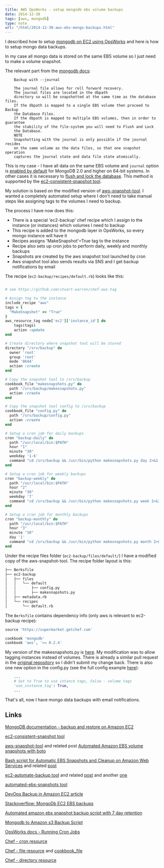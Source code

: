 ```yaml
---
title: AWS OpsWorks - setup mongodb ebs volume backups
date: 2014-12-30
tags: [aws, mongodb]
type: note
url: "/html/2014-12-30-aws-ebs-mongo-backups.html"
---
```


I described how to setup [mongodb on EC2 using OpsWorks](https://serebrov.github.io/html/2014-12-19-aws-opsworks-mongo-and-nodejs.html) and here is how to setup mongo data backups.

In my case all mongo data is stored on the same EBS volume so I just need to make a volume snapshot.
<!-- more -->
The relevant part from the [mongodb docs](http://docs.mongodb.org/ecosystem/tutorial/backup-and-restore-mongodb-on-amazon-ec2/):

```
    Backup with --journal

    The journal file allows for roll forward recovery.
    The journal files are located in the dbpath
    directory so will be snapshotted at the same time as the database files.
    If the dbpath is mapped to a single EBS volume then proceed to Backup
    the Database Files.
    If the dbpath is mapped to multiple EBS volumes, then in order to guarantee
    the stability of the file-system you will need to Flush and Lock
    the Database.
    NOTE
    Snapshotting with the journal is only possible if the journal resides
    on the same volume as the data files, so that one snapshot operation
    captures the journal state and data file state atomically.
```

This is my case - I have all data on the same EBS volume and `journal` option is [enabled by default](http://docs.mongodb.org/v2.2/reference/mongod/#cmdoption--journal) for MongoDB 2.0 and higher on 64-bit systems.
In other cases it is necessary to [flush and lock the database](http://docs.mongodb.org/ecosystem/tutorial/backup-and-restore-mongodb-on-amazon-ec2/#flush-and-lock-the-database). This method is supported by the [ec2-consistent-snapshot tool](https://github.com/alestic/ec2-consistent-snapshot).

My solution is based on the modified version of [aws-snapshot-tool](https://github.com/evannuil/aws-snapshot-tool).
I wanted a completely automated setup where I don't need to take manual steps like assigning tags to the volumes I need to backup.

The process I have now does this:
* There is a special 'ec2-backup' chef recipe which I assign to the instance (or instances) which volumes I need to backup
* This recipe is added to the mongodb layer in OpsWorks, so every mongo instance will have it
* Recipes assigns 'MakeSnapshot'=True tag to the instance
* Recipe also sets up cron jobs to perform daily, weekly and monthly backups
* Snapshots are created by the aws snapshot tool launched by cron
* Aws snapshot tool also sends results via SNS and I get backup notifications by email

The recipe (`ec2-backup/recipes/default.rb`) looks like this:

```ruby

# see https://github.com/stuart-warren/chef-aws-tag

# Assign tag to the instance
include_recipe "aws"
tags = {
  "MakeSnapshot" => "True"
}
aws_resource_tag node['ec2']['instance_id'] do
    tags(tags)
    action :update
end

# Create directory where snapshot tool will be stored
directory "/srv/backup" do
  owner 'root'
  group 'root'
  mode '0644'
  action :create
end

# Copy the snapshot tool to /srv/backup
cookbook_file "makesnapshots.py" do
  path "/srv/backup/makesnapshots.py"
  action :create
end

# Copy the snapshot tool config to /srv/backup
cookbook_file "config.py" do
  path "/srv/backup/config.py"
  action :create
end

# Setup a cron job for daily backups
cron "backup-daily" do
  path "/usr/local/bin:$PATH"
  hour "1"
  minute "30"
  weekday '1-6'
  command "cd /srv/backup && /usr/bin/python makesnapshots.py day 2>&1 |/usr/bin/logger -t \"CRON: makenapshot\""
end

# Setup a cron job for weekly backups
cron "backup-weekly" do
  path "/usr/local/bin:$PATH"
  hour "2"
  minute "30"
  weekday '7'
  command "cd /srv/backup && /usr/bin/python makesnapshots.py week 2>&1 |/usr/bin/logger -t \"CRON: makenapshot\""
end

# Setup a cron job for monthly backups
cron "backup-monthly" do
  path "/usr/local/bin:$PATH"
  hour "3"
  minute "30"
  day '1'
  command "cd /srv/backup && /usr/bin/python makesnapshots.py month 2>&1 |/usr/bin/logger -t \"CRON: makenapshot\""
end
```

Under the recipe files folder (`ec2-backup/files/default/`) I have a modified copy of the aws-snapshot-tool.
The recipe folder layout is this:

```bash
├── Berksfile
├── ec2-backup
│   ├── files
│   │   └── default
│   │       ├── config.py
│   │       ├── makesnapshots.py
│   ├── metadata.rb
│   └── recipes
│       └── default.rb
```

The `Berksfile` contains dependency info (only aws is relevant to ec2-backup recipe):

```ruby
source 'https://supermarket.getchef.com'

cookbook 'mongodb'
cookbook 'aws', '>= 0.2.4'
```

My version of the makesnapshots.py is [here](https://gist.github.com/serebrov/38f8c2d47c532243d05a).
My modification was to allow tagging instances instead of volumes.
There is already a similar pull request in the [original repository](https://github.com/evannuil/aws-snapshot-tool/pull/19) so I didn't submit my change back.
There is also one new option in the config.py (see the full config example [here](https://github.com/evannuil/aws-snapshot-tool/blob/559c1f6cf77b87c66c07b177451e76dcccc385fa/config.sample)):

```python
    ...
    # Set to True to use intance tags, False - volume tags
    'use_instance_tag': True,
    ...
```

That's all, now I have mongo data backups with email notifications.

Links
--------
[MongoDB documentation - backup and restore on Amazon EC2](http://docs.mongodb.org/ecosystem/tutorial/backup-and-restore-mongodb-on-amazon-ec2/)

[ec2-consistent-snapshot tool](https://github.com/alestic/ec2-consistent-snapshot)

[aws-snapshot-tool](https://github.com/evannuil/aws-snapshot-tool) and related post [Automated Amazon EBS volume snapshots with boto](http://www.coresoftwaregroup.com/blog/automated-amazon-ebs-volume-snapshots-with-boto)

[Bash script for Automatic EBS Snapshots and Cleanup on Amazon Web Services](https://github.com/CaseyLabs/aws-ec2-ebs-automatic-snapshot-bash) and related [post](https://www.caseylabs.com/automated-ebs-volume-snapshot-script-for-linux-bash/)

[ec2-automate-backup tool](https://github.com/colinbjohnson/aws-missing-tools/tree/master/ec2-automate-backup) and related [post](http://www.cloudar.be/awsblog/automating-snapshotsbackups-of-ec2-ebs-volumes/) and another [one]( http://www.nerdpolytechnic.org/?p=89)

[automated-ebs-snapshots tool](https://github.com/skymill/automated-ebs-snapshots)

[DevOps Backup in Amazon EC2 article](https://medium.com/aws-activate-startup-blog/devops-backup-in-amazon-ec2-190c6fcce41b)

[Stackoverflow: MongoDb EC2 EBS backups](http://stackoverflow.com/questions/18319942/mongodb-ec2-ebs-backups)

[Automated amazon ebs snapshot backup script with 7 day retention](http://www.stardothosting.com/blog/2012/05/automated-amazon-ebs-snapshot-backup-script-with-7-day-retention/)

[Mongodb to Amazon s3 Backup Script](https://github.com/RGBboy/mongodb-s3-backup)

[OpsWorks docs - Running Cron Jobs](http://docs.aws.amazon.com/opsworks/latest/userguide/workingcookbook-extend-cron.html)

[Chef - cron resource](https://docs.chef.io/resource_cron.html)

[Chef - file resource](https://docs.chef.io/resource_file.html) and [cookbook_file](https://docs.chef.io/chef/resources.html#cookbook-file)

[Chef - directory resource](https://docs.chef.io/resource_directory.html)
